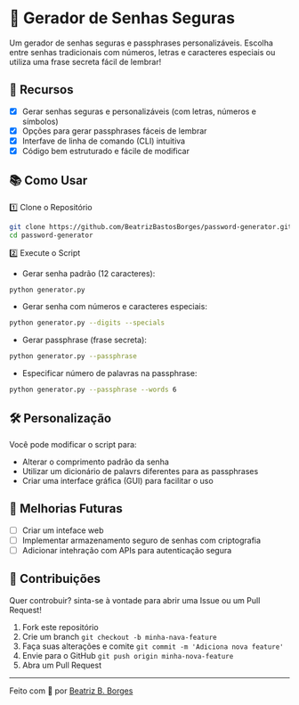 # 🔑 Gerador de Senhas Seguras
Um gerador de senhas seguras e passphrases personalizáveis. Escolha entre senhas tradicionais com números, letras e caracteres especiais ou utiliza uma frase secreta fácil de lembrar!

## 🌟 Recursos
- [x] Gerar senhas seguras e personalizáveis (com letras, números e símbolos)
- [x] Opções para gerar passphrases fáceis de lembrar
- [x] Interfave de linha de comando (CLI) intuitiva
- [x] Código bem estruturado e fácile de modificar

## 📚 Como Usar
1️⃣ Clone o Repositório
```bash
git clone https://github.com/BeatrizBastosBorges/password-generator.git
cd password-generator
```
2️⃣ Execute o Script
- Gerar senha padrão (12 caracteres):
```bash
python generator.py
```
- Gerar senha com números e caracteres especiais:
```bash
python generator.py --digits --specials
```
- Gerar passphrase (frase secreta):
```bash
python generator.py --passphrase
```
- Especificar número de palavras na passphrase:
```bash
python generator.py --passphrase --words 6
```

## 🛠️ Personalização
Você pode modificar o script para:
- Alterar o comprimento padrão da senha
- Utilizar um dicionário de palavrs diferentes para as passphrases
- Criar uma interface gráfica (GUI) para facilitar o uso

## 🌟 Melhorias Futuras
- [ ] Criar um inteface web
- [ ] Implementar armazenamento seguro de senhas com criptografia
- [ ] Adicionar intehração com APIs para autenticação segura

## 💪 Contribuições
Quer controbuir? sinta-se à vontade para abrir uma Issue ou um Pull Request!
1. Fork este repositório
2. Crie um branch `git checkout -b minha-nava-feature`
3. Faça suas alterações e comite `git commit -m 'Adiciona nova feature'`
4. Envie para o GitHub `git push origin minha-nova-feature`
5. Abra um Pull Request

---
Feito com 💙 por [Beatriz B. Borges](https://github.com/BeatrizBastosBorges)
